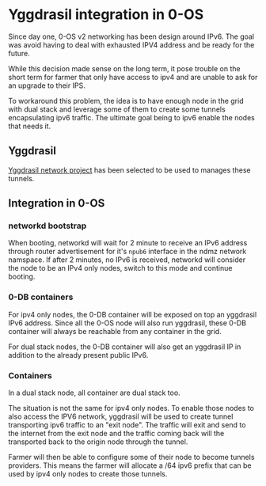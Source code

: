 # Yggdrasil integration in 0-OS

Since day one, 0-OS v2 networking has been design around IPv6. The goal was avoid having to deal with exhausted IPV4 address and be ready for the future.

While this decision made sense on the long term, it pose trouble on the short term for farmer that only have access to ipv4  and are unable to ask for an upgrade to their IPS.

To workaround this problem, the idea is to have enough node in the grid with dual stack and leverage some of them to create some tunnels encapsulating ipv6 traffic. The ultimate goal being to ipv6 enable the nodes that needs it.

## Yggdrasil

[Yggdrasil network project](https://yggdrasil-network.github.io/) has been selected to be used to manages these tunnels.

## Integration in 0-OS

### networkd bootstrap

When booting, networkd will wait for 2 minute to receive an IPv6 address through router advertisement for it's `npub6` interface in the ndmz network namspace.
If after 2 minutes, no IPv6 is received, networkd will consider the node to be an IPv4 only nodes, switch to this mode and continue booting.

### 0-DB containers

For ipv4 only nodes, the 0-DB container will be exposed on top an yggdrasil IPv6 address. Since all the 0-OS node will also run yggdrasil, these 0-DB container will always be reachable from any container in the grid.

For dual stack nodes, the 0-DB container will also get an yggdrasil IP in addition to the already present public IPv6.

### Containers

In a dual stack node, all container are dual stack too.

The situation is not the same for ipv4 only nodes. To enable those nodes to also access the IPV6 network, yggdrasil will be used to create tunnel transporting ipv6 traffic to an "exit node". The traffic will exit and send to the internet from the exit node and the traffic coming back will the transported back to the origin node through the tunnel.

Farmer will then be able to configure some of their node to become tunnels providers. This means the farmer will allocate a /64 ipv6 prefix that can be used by ipv4 only nodes to create those tunnels.